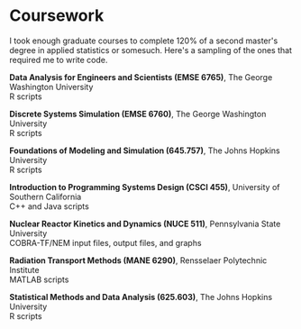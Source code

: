 # Coursework

I took enough graduate courses to complete 120% of a second master's degree in applied statistics or somesuch. Here's a sampling of the ones that required me to write code.
  
**Data Analysis for Engineers and Scientists (EMSE 6765)**, The George Washington University  
R scripts

**Discrete Systems Simulation (EMSE 6760)**, The George Washington University  
R scripts

**Foundations of Modeling and Simulation (645.757)**, The Johns Hopkins University  
R scripts

**Introduction to Programming Systems Design (CSCI 455)**, University of Southern California  
C++ and Java scripts

**Nuclear Reactor Kinetics and Dynamics (NUCE 511)**, Pennsylvania State University  
COBRA-TF/NEM input files, output files, and graphs

**Radiation Transport Methods (MANE 6290)**, Rensselaer Polytechnic Institute  
MATLAB scripts

**Statistical Methods and Data Analysis (625.603)**, The Johns Hopkins University  
R scripts
